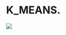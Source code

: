 # K_MEANS. 
![](https://github.com/MohammadMahdiOmid/Virtual-Irrigation/blob/master/Machine_learning/unsupervised%20learning/Kmeans/images/clustring.png)
